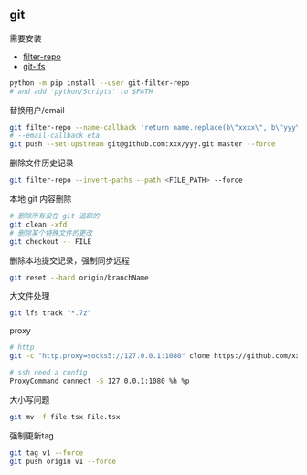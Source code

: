 ## git

需要安装

- [filter-repo](https://htmlpreview.github.io/?https://github.com/newren/git-filter-repo/blob/docs/html/git-filter-repo.html)
- [git-lfs](https://git-lfs.com/)

```bash
python -m pip install --user git-filter-repo
# and add 'python/Scripts' to $PATH
```

替换用户/email

```bash
git filter-repo --name-callback 'return name.replace(b\"xxxx\", b\"yyy\")' --force
# --email-callback eta
git push --set-upstream git@github.com:xxx/yyy.git master --force
```

删除文件历史记录

```bash
git filter-repo --invert-paths --path <FILE_PATH> --force
```

本地 git 内容删除

```bash
# 删除所有没在 git 追踪的
git clean -xfd
# 删除某个特殊文件的更改
git checkout -- FILE
```

删除本地提交记录，强制同步远程

```bash
git reset --hard origin/branchName
```

大文件处理

```bash
git lfs track "*.7z"
```

proxy

```bash
# http
git -c "http.proxy=socks5://127.0.0.1:1080" clone https://github.com/xx/yy.git

# ssh need a config
ProxyCommand connect -S 127.0.0.1:1080 %h %p
```

大小写问题

```bash
git mv -f file.tsx File.tsx
```

强制更新tag

```bash
git tag v1 --force
git push origin v1 --force
```
